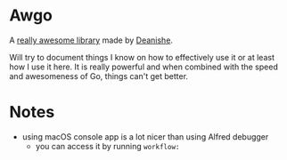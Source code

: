 # Awgo

A [really awesome library](https://github.com/deanishe/awgo) made by [Deanishe](https://github.com/deanishe).

Will try to document things I know on how to effectively use it or at least how I use it here. It is really powerful and when combined with the speed and awesomeness of Go, things can't get better.

# Notes

- using macOS console app is a lot nicer than using Alfred debugger
	- you can access it by running `workflow:`
